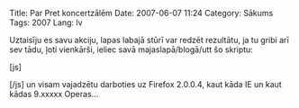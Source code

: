 Title: Par Pret koncertzālēm
Date: 2007-06-07 11:24
Category: Sākums
Tags: 2007
Lang: lv

Uztaisīju es savu akciju, lapas labajā stūrī var redzēt rezultātu, ja tu gribi arī sev tādu, ļoti vienkārši, ieliec savā majaslapā/blogā/utt šo skriptu:

[js]

[/js]
un visam vajadzētu darboties uz Firefox 2.0.0.4, kaut kāda IE un kaut kādas 9.xxxxx Operas...
